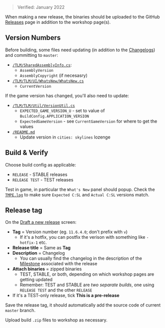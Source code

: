 > Verified: January 2022

When making a new release, the binaries should be uploaded to the GitHub [Releases](https://github.com/krzychu124/Cities-Skylines-Traffic-Manager-President-Edition/releases) page in addition to the workshop page(s).

## Version Numbers

Before building, some files need updating (in addition to the [Changelogs](Changelogs)) and committing to `master`:

* [`/TLM/SharedAssemblyInfo.cs`](https://github.com/CitiesSkylinesMods/TMPE/blob/master/TLM/SharedAssemblyInfo.cs):
    * `AssemblyVersion`
    * `AssemblyCopyright` (if necesasry)
* [`/TLM/TLM/UI/WhatsNew/WhatsNew.cs`](https://github.com/CitiesSkylinesMods/TMPE/blob/master/TLM/TLM/UI/WhatsNew/WhatsNew.cs)
    * `CurrentVersion`

If the game version has changed, you'll also need to update:

* [`/TLM/TLM/Util/VersionUtil.cs`](https://github.com/CitiesSkylinesMods/TMPE/blob/master/TLM/TLM/Util/VersionUtil.cs)
    * `EXPECTED_GAME_VERSION_U` - set to value of `BuildConfig.APPLICATION_VERSION`
    * `ExpectedGameVersion` - see `CurrentGameVersion` for where to get the values
* [`/README.md`](https://github.com/CitiesSkylinesMods/TMPE/blob/master/README.md)
    * Update version in `cities: skylines` lozenge

## Build & Verify

Choose build config as applicable:

* `RELEASE` - STABLE releases
* `RELEASE TEST` - TEST releases

Test in game, in particular the `What's New` panel should popup. Check the [`TMPE.log`](TMPE.log) to make sure `Expected C:SL` and `Actual C:SL` versions match.

## Release tag

On the [Draft a new release](https://github.com/krzychu124/Cities-Skylines-Traffic-Manager-President-Edition/releases/new) screen:

* **Tag** = Version number (eg. `11.6.4.0`; don't prefix with `v`)
    * If it's a hotfix, you can postfix the verison with something like `-hotfix-1` etc.
* **Release title** = Same as **Tag**
* **Description** = Changelog
    * You can usually find the changelog in the description of the [Milestone](https://github.com/krzychu124/Cities-Skylines-Traffic-Manager-President-Edition/milestones) associated with the release
* **Attach binaries** = zipped binaries
    * TEST, STABLE, or both, depending on which workshop pages are getting updated
    * Remember: TEST and STABLE are _two separate builds_, one using `RELEASE TEST` and the other `RELEASE`
* If it's a TEST-only release, tick **This is a pre-release**

Save the release tag, it should automatically add the source code of current `master` branch.

Upload build `.zip` files to workshop as necessary.